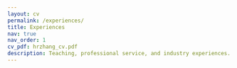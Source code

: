 ```yaml
---
layout: cv
permalink: /experiences/
title: Experiences
nav: true
nav_order: 1
cv_pdf: hrzhang_cv.pdf
description: Teaching, professional service, and industry experiences.
---
```

